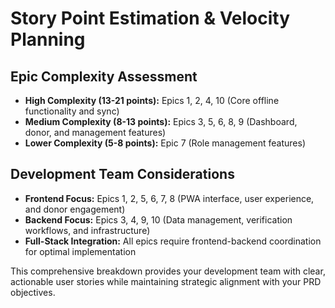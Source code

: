 # Story Point Estimation & Velocity Planning

## Epic Complexity Assessment
- **High Complexity (13-21 points):** Epics 1, 2, 4, 10 (Core offline functionality and sync)
- **Medium Complexity (8-13 points):** Epics 3, 5, 6, 8, 9 (Dashboard, donor, and management features)  
- **Lower Complexity (5-8 points):** Epic 7 (Role management features)

## Development Team Considerations
- **Frontend Focus:** Epics 1, 2, 5, 6, 7, 8 (PWA interface, user experience, and donor engagement)
- **Backend Focus:** Epics 3, 4, 9, 10 (Data management, verification workflows, and infrastructure)
- **Full-Stack Integration:** All epics require frontend-backend coordination for optimal implementation

This comprehensive breakdown provides your development team with clear, actionable user stories while maintaining strategic alignment with your PRD objectives.